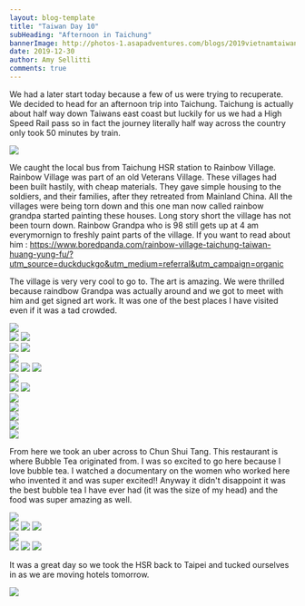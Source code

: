 ```yaml
---
layout: blog-template
title: "Taiwan Day 10"
subHeading: "Afternoon in Taichung"
bannerImage: http://photos-1.asapadventures.com/blogs/2019vietnamtaiwan/2019-12-30/IMG_3813.JPG_compressed.JPEG
date: 2019-12-30
author: Amy Sellitti
comments: true
---
```


We had a later start today because a few of us were trying to recuperate. We decided to head for an afternoon trip into Taichung. Taichung is actually about half way down Taiwans east coast but luckily for us we had a High Speed Rail pass so in fact the journey literally half way across the country only took 50 minutes by train.

<div class="center-image"><img src="http://photos-1.asapadventures.com/blogs/2019vietnamtaiwan/2019-12-30/IMG_3780.JPG_compressed.JPEG" /></div>

We caught the local bus from Taichung HSR station to Rainbow Village. Rainbow Village was part of an old Veterans Village. These villages had been built hastily, with cheap materials. They gave simple housing to the soldiers, and their families, after they retreated from Mainland China. All the villages were being torn down and this one man now called rainbow grandpa started painting these houses. Long story short the village has not been tourn down. Rainbow Grandpa who is 98 still gets up at 4 am everymornign to freshly paint parts of the village. If you want to read about him : https://www.boredpanda.com/rainbow-village-taichung-taiwan-huang-yung-fu/?utm_source=duckduckgo&utm_medium=referral&utm_campaign=organic

The village is very very cool to go to. The art is amazing. We were thrilled because raindbow Grandpa was actually around and we got to meet with him and get signed art work. It was one of the best places I have visited even if it was a tad crowded.

<div class="center-image"><img src="http://photos-1.asapadventures.com/blogs/2019vietnamtaiwan/2019-12-30/20191230171432_IMG_3785.jpg_compressed.JPEG" /></div>
<div class="grid-2c">
  <img src="http://photos-1.asapadventures.com/blogs/2019vietnamtaiwan/2019-12-30/20191230171511_IMG_3789.jpg_compressed.JPEG"/>
  <img src="http://photos-1.asapadventures.com/blogs/2019vietnamtaiwan/2019-12-30/IMG_3797.JPG_compressed.JPEG"/>
</div>
<div class="grid-2c">
  <img src="http://photos-1.asapadventures.com/blogs/2019vietnamtaiwan/2019-12-30/IMG_3810.JPG_compressed.JPEG"/>
  <img src="http://photos-1.asapadventures.com/blogs/2019vietnamtaiwan/2019-12-30/20191230172939_IMG_3811.jpg_compressed.JPEG"/>
</div>
<div class="center-image"><img src="http://photos-1.asapadventures.com/blogs/2019vietnamtaiwan/2019-12-30/IMG_3813.JPG_compressed.JPEG" /></div>
<div class="grid-1l-2w">
  <img src="http://photos-1.asapadventures.com/blogs/2019vietnamtaiwan/2019-12-30/20191230173633_IMG_3827_1.jpg_compressed.JPEG"/> 
  <img src="http://photos-1.asapadventures.com/blogs/2019vietnamtaiwan/2019-12-30/20191230173916_IMG_3829.jpg_compressed.JPEG"/>
  <img src="http://photos-1.asapadventures.com/blogs/2019vietnamtaiwan/2019-12-30/IMG_3831.JPG_compressed.JPEG"/>
</div>
<div class="center-image"><img src="http://photos-1.asapadventures.com/blogs/2019vietnamtaiwan/2019-12-30/20191230173401_IMG_3821_1.jpg_compressed.JPEG" /></div>
<div class="grid-2c">
  <img src="http://photos-1.asapadventures.com/blogs/2019vietnamtaiwan/2019-12-30/IMG_3837.JPG_compressed.JPEG"/>
  <img src="http://photos-1.asapadventures.com/blogs/2019vietnamtaiwan/2019-12-30/IMG_3848.JPG_compressed.JPEG"/>
</div>
<div class="center-image"><img src="http://photos-1.asapadventures.com/blogs/2019vietnamtaiwan/2019-12-30/IMG_3840.JPG_compressed.JPEG" /></div>
<div class="center-image"><img src="http://photos-1.asapadventures.com/blogs/2019vietnamtaiwan/2019-12-30/IMG_3801.JPG_compressed.JPEG" /></div>
<div class="center-image"><img src="http://photos-1.asapadventures.com/blogs/2019vietnamtaiwan/2019-12-30/20191230181342_IMG_3846.jpg_compressed.JPEG" /></div>
<div class="center-image"><img src="http://photos-1.asapadventures.com/blogs/2019vietnamtaiwan/2019-12-30/IMG_3791.JPG_compressed.JPEG" /></div>
<div class="center-image"><img src="http://photos-1.asapadventures.com/blogs/2019vietnamtaiwan/2019-12-30/IMG_3793.JPG_compressed.JPEG" /></div>

From here we took an uber across to Chun Shui Tang. This restaurant is where Bubble Tea originated from. I was so excited to go here because I love bubble tea. I watched a documentary on the women who worked here who invented it and was super excited!! Anyway it didn't disappoint it was the best bubble tea I have ever had (it was the size of my head) and the food was super amazing as well.

<div class="center-image"><img src="http://photos-1.asapadventures.com/blogs/2019vietnamtaiwan/2019-12-30/IMG_20191230_170727.jpg_compressed.JPEG" /></div>
<div class="grid-3c">
  <img src="http://photos-1.asapadventures.com/blogs/2019vietnamtaiwan/2019-12-30/20191230201036_IMG_3855.jpg_compressed.JPEG"/>
  <img src="http://photos-1.asapadventures.com/blogs/2019vietnamtaiwan/2019-12-30/20191230201241_IMG_3856.jpg_compressed.JPEG"/>
  <img src="http://photos-1.asapadventures.com/blogs/2019vietnamtaiwan/2019-12-30/20191230201738_IMG_3858.jpg_compressed.JPEG"/>
</div>
<div class="center-image"><img src="http://photos-1.asapadventures.com/blogs/2019vietnamtaiwan/2019-12-30/IMG_20191230_171349.jpg_compressed.JPEG" /></div>
<div class="grid-1l-2w">
  <img src="http://photos-1.asapadventures.com/blogs/2019vietnamtaiwan/2019-12-30/20191230201932_IMG_3860.jpg_compressed.JPEG"/>
  <img src="http://photos-1.asapadventures.com/blogs/2019vietnamtaiwan/2019-12-30/20191230201947_IMG_3861.jpg_compressed.JPEG"/>
  <img src="http://photos-1.asapadventures.com/blogs/2019vietnamtaiwan/2019-12-30/IMG_3862.JPG_compressed.JPEG"/>
</div>

It was a great day so we took the HSR back to Taipei and tucked ourselves in as we are moving hotels tomorrow.

<div class="center-image"><img src="http://photos-1.asapadventures.com/blogs/2019vietnamtaiwan/2019-12-30/IMG_20191230_192516.jpg_compressed.JPEG" /></div>
